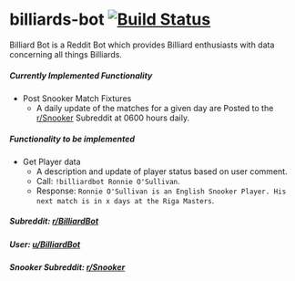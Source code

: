 # billiards-bot [![Build Status](https://travis-ci.org/kieranrussell/billiards-bot.svg?branch=master)](https://travis-ci.org/kieranrussell/billiards-bot)
Billiard Bot is a Reddit Bot which provides Billiard enthusiasts with data concerning all things Billiards.

##### Currently Implemented Functionality

* Post Snooker Match Fixtures
    * A daily update of the matches for a given day are Posted to the [r/Snooker](https://www.reddit.com/r/snooker/) Subreddit at 0600 hours daily.
    
##### Functionality to be implemented

* Get Player data
    * A description and update of player status based on user comment.
    * Call: `!billiardbot Ronnie O'Sullivan`.
    * Response: `Ronnie O'Sullivan is an English Snooker Player. His next match is in x days at the Riga Masters`.


##### Subreddit: [r/BilliardBot](https://www.reddit.com/r/BilliardBot/)
##### User: [u/BilliardBot](https://www.reddit.com/user/billiardbot)
##### Snooker Subreddit: [r/Snooker](https://www.reddit.com/r/snooker/)

